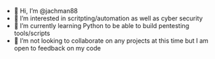 - 👋 Hi, I’m @jachman88
- 👀 I’m interested in scritpting/automation as well as cyber security
- 🌱 I’m currently learning Python to be able to build pentesting tools/scripts
- 💞️ I’m not looking to collaborate on any projects at this time but I am open to feedback on my code
<!--- 📫 How to reach me ... --->

<!---
jachman88/jachman88 is a ✨ special ✨ repository because its `README.md` (this file) appears on your GitHub profile.
You can click the Preview link to take a look at your changes.
--->
